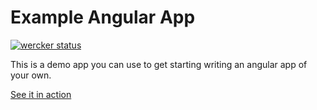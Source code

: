 Example Angular App
===================

[![wercker status](https://app.wercker.com/status/7226856f48f0ccaa877efd6302126765/m "wercker status")](https://app.wercker.com/project/bykey/7226856f48f0ccaa877efd6302126765)

This is a demo app you can use to get starting writing an angular app of your own.

[See it in action](https://angular-boilerplate.herokuapp.com/)
